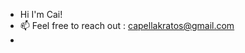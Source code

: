 - Hi I'm Cai!
- 📫 Feel free to reach out :  capellakratos@gmail.com
- 

<!---
Cai0n29/Cai0n29 is a ✨ special ✨ repository because its `README.md` (this file) appears on your GitHub profile.
You can click the Preview link to take a look at your changes.
--->
